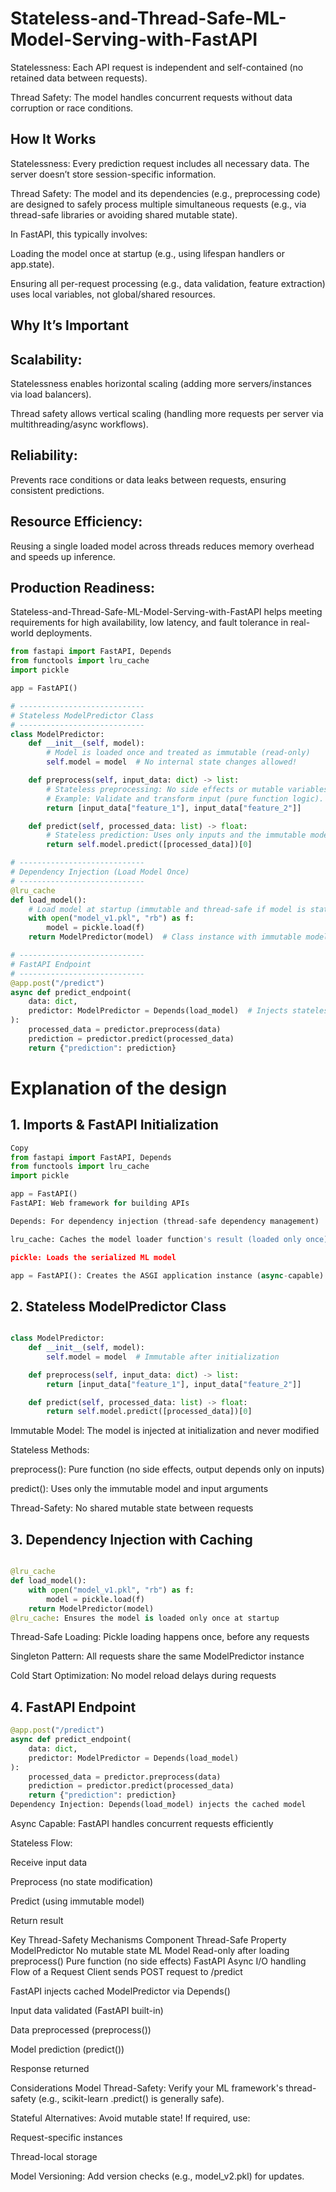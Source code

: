# Stateless-and-Thread-Safe-ML-Model-Serving-with-FastAPI

Statelessness: Each API request is independent and self-contained (no retained data between requests).

Thread Safety: The model handles concurrent requests without data corruption or race conditions.

## How It Works
Statelessness: Every prediction request includes all necessary data. The server doesn’t store session-specific information.

Thread Safety: The model and its dependencies (e.g., preprocessing code) are designed to safely process multiple simultaneous requests (e.g., via thread-safe libraries or avoiding shared mutable state).

In FastAPI, this typically involves:

Loading the model once at startup (e.g., using lifespan handlers or app.state).

Ensuring all per-request processing (e.g., data validation, feature extraction) uses local variables, not global/shared resources.

## Why It’s Important

## Scalability:

Statelessness enables horizontal scaling (adding more servers/instances via load balancers).

Thread safety allows vertical scaling (handling more requests per server via multithreading/async workflows).

## Reliability:

Prevents race conditions or data leaks between requests, ensuring consistent predictions.

## Resource Efficiency:

Reusing a single loaded model across threads reduces memory overhead and speeds up inference.

## Production Readiness:


Stateless-and-Thread-Safe-ML-Model-Serving-with-FastAPI helps meeting requirements for high availability, low latency, and fault tolerance in real-world deployments.













```python
from fastapi import FastAPI, Depends
from functools import lru_cache
import pickle

app = FastAPI()

# ----------------------------
# Stateless ModelPredictor Class
# ----------------------------
class ModelPredictor:
    def __init__(self, model):
        # Model is loaded once and treated as immutable (read-only)
        self.model = model  # No internal state changes allowed!

    def preprocess(self, input_data: dict) -> list:
        # Stateless preprocessing: No side effects or mutable variables.
        # Example: Validate and transform input (pure function logic).
        return [input_data["feature_1"], input_data["feature_2"]]

    def predict(self, processed_data: list) -> float:
        # Stateless prediction: Uses only inputs and the immutable model.
        return self.model.predict([processed_data])[0]

# ----------------------------
# Dependency Injection (Load Model Once)
# ----------------------------
@lru_cache
def load_model():
    # Load model at startup (immutable and thread-safe if model is stateless)
    with open("model_v1.pkl", "rb") as f:
        model = pickle.load(f)
    return ModelPredictor(model)  # Class instance with immutable model

# ----------------------------
# FastAPI Endpoint
# ----------------------------
@app.post("/predict")
async def predict_endpoint(
    data: dict, 
    predictor: ModelPredictor = Depends(load_model)  # Injects stateless instance
):
    processed_data = predictor.preprocess(data)
    prediction = predictor.predict(processed_data)
    return {"prediction": prediction}
```


# Explanation of the design


## 1. Imports & FastAPI Initialization

```python
Copy
from fastapi import FastAPI, Depends
from functools import lru_cache
import pickle

app = FastAPI()
FastAPI: Web framework for building APIs

Depends: For dependency injection (thread-safe dependency management)

lru_cache: Caches the model loader function's result (loaded only once)

pickle: Loads the serialized ML model

app = FastAPI(): Creates the ASGI application instance (async-capable)
```

## 2. Stateless ModelPredictor Class

```python

class ModelPredictor:
    def __init__(self, model):
        self.model = model  # Immutable after initialization

    def preprocess(self, input_data: dict) -> list:
        return [input_data["feature_1"], input_data["feature_2"]]

    def predict(self, processed_data: list) -> float:
        return self.model.predict([processed_data])[0]
```
Immutable Model: The model is injected at initialization and never modified

Stateless Methods:

preprocess(): Pure function (no side effects, output depends only on inputs)

predict(): Uses only the immutable model and input arguments

Thread-Safety: No shared mutable state between requests


## 3. Dependency Injection with Caching

```python

@lru_cache
def load_model():
    with open("model_v1.pkl", "rb") as f:
        model = pickle.load(f)
    return ModelPredictor(model)
@lru_cache: Ensures the model is loaded only once at startup
```

Thread-Safe Loading: Pickle loading happens once, before any requests

Singleton Pattern: All requests share the same ModelPredictor instance

Cold Start Optimization: No model reload delays during requests


## 4. FastAPI Endpoint

```python
@app.post("/predict")
async def predict_endpoint(
    data: dict, 
    predictor: ModelPredictor = Depends(load_model)
):
    processed_data = predictor.preprocess(data)
    prediction = predictor.predict(processed_data)
    return {"prediction": prediction}
Dependency Injection: Depends(load_model) injects the cached model
```

Async Capable: FastAPI handles concurrent requests efficiently

Stateless Flow:

Receive input data

Preprocess (no state modification)

Predict (using immutable model)

Return result

Key Thread-Safety Mechanisms
Component	Thread-Safe Property
ModelPredictor	No mutable state
ML Model	Read-only after loading
preprocess()	Pure function (no side effects)
FastAPI	Async I/O handling
Flow of a Request
Client sends POST request to /predict

FastAPI injects cached ModelPredictor via Depends()

Input data validated (FastAPI built-in)

Data preprocessed (preprocess())

Model prediction (predict())

Response returned

Considerations
Model Thread-Safety: Verify your ML framework's thread-safety (e.g., scikit-learn .predict() is generally safe).

Stateful Alternatives: Avoid mutable state! If required, use:

Request-specific instances

Thread-local storage

Model Versioning: Add version checks (e.g., model_v2.pkl) for updates.
































    
